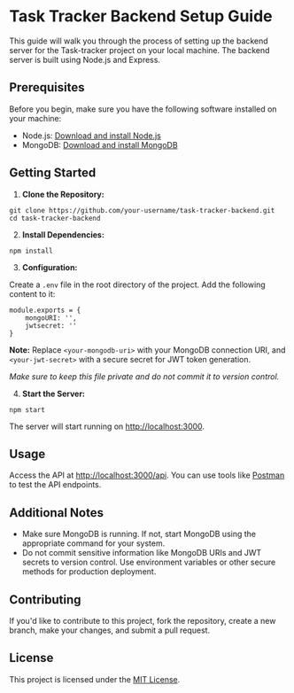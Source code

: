 <h1>Task Tracker Backend Setup Guide</h1>

<p>This guide will walk you through the process of setting up the backend server for the Task-tracker project on your local machine. The backend server is built using Node.js and Express.</p>

<h2>Prerequisites</h2>

<p>Before you begin, make sure you have the following software installed on your machine:</p>

<ul>
  <li>Node.js: <a href="https://nodejs.org/">Download and install Node.js</a></li>
  <li>MongoDB: <a href="https://www.mongodb.com/try/download/community">Download and install MongoDB</a></li>
</ul>

<h2>Getting Started</h2>

<ol>
  <li><strong>Clone the Repository:</strong></li>
</ol>

<pre><code>git clone https://github.com/your-username/task-tracker-backend.git
cd task-tracker-backend
</code></pre>

<ol start="2">
  <li><strong>Install Dependencies:</strong></li>
</ol>

<pre><code>npm install
</code></pre>

<ol start="3">
  <li><strong>Configuration:</strong></li>
</ol>

<p>Create a <code>.env</code> file in the root directory of the project. Add the following content to it:</p>

<pre><code>module.exports = {
    mongoURI: '<your-mongodb-uri>',
    jwtsecret: '<your-jwt-secret>'
}
</code></pre>

<p><strong>Note:</strong> Replace <code>&lt;your-mongodb-uri&gt;</code> with your MongoDB connection URI, and <code>&lt;your-jwt-secret&gt;</code> with a secure secret for JWT token generation.</p>
<p><em>Make sure to keep this file private and do not commit it to version control.</em></p>

<ol start="4">
  <li><strong>Start the Server:</strong></li>
</ol>

<pre><code>npm start
</code></pre>

<p>The server will start running on <a href="http://localhost:3000">http://localhost:3000</a>.</p>

<h2>Usage</h2>

<p>Access the API at <a href="http://localhost:3000/api">http://localhost:3000/api</a>. You can use tools like <a href="https://www.postman.com/">Postman</a> to test the API endpoints.</p>

<h2>Additional Notes</h2>

<ul>
  <li>Make sure MongoDB is running. If not, start MongoDB using the appropriate command for your system.</li>
  <li>Do not commit sensitive information like MongoDB URIs and JWT secrets to version control. Use environment variables or other secure methods for production deployment.</li>
</ul>

<h2>Contributing</h2>

<p>If you'd like to contribute to this project, fork the repository, create a new branch, make your changes, and submit a pull request.</p>

<h2>License</h2>

<p>This project is licensed under the <a href="LICENSE">MIT License</a>.</p>
